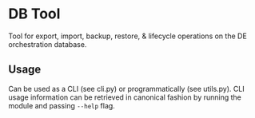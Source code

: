 # DB Tool

Tool for export, import, backup, restore, & lifecycle operations on the DE orchestration database.

## Usage

Can be used as a CLI (see cli.py) or programmatically (see utils.py). CLI usage information can be retrieved in canonical fashion by running the module and passing `--help` flag.